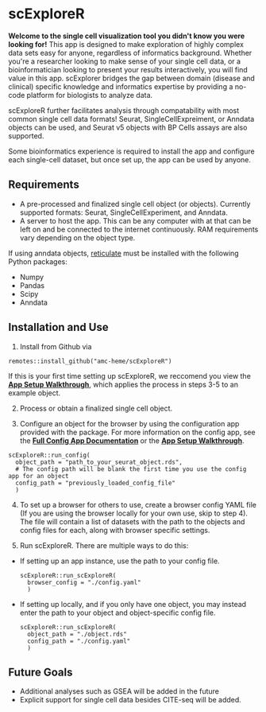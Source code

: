# scExploreR

**Welcome to the single cell visualization tool you didn't know you were looking for!** This app is designed to make exploration of highly complex data sets easy for anyone, regardless of informatics background. Whether you're a researcher looking to make sense of your single cell data, or a bioinformatician looking to present your results interactively, you will find value in this app. scExplorer bridges the gap between domain (disease and clinical) specific knowledge and informatics expertise by providing a no-code platform for biologists to analyze data. 

scExploreR further facilitates analysis through compatability with most common single cell data formats! Seurat, SingleCellExpreiment, or Anndata objects can be used, and Seurat v5 objects with BP Cells assays are also supported.

Some bioinformatics experience is required to install the app and configure each single-cell dataset, but once set up, the app can be used by anyone.

## Requirements

* A pre-processed and finalized single cell object (or objects). Currently supported formats: Seurat, SingleCellExperiment, and Anndata.
* A server to host the app. This can be any computer with at that can be left on and be connected to the internet continuously. RAM requirements vary depending on the object type.

If using anndata objects, [reticulate](https://github.com/rstudio/reticulate) must be installed with the following Python packages:

* Numpy
* Pandas
* Scipy
* Anndata

<!-- Add page on HDF5 storage, and put a link here -->
  <!-- For Seurat objects, you need at least as much RAM as the size of the object in memory, but the size of the object can be considerably greater than the available RAM for Anndata and SingleCellExperiment objects using HDF5 storage. -->

## Installation and Use

1. Install from Github via
```
remotes::install_github("amc-heme/scExploreR")
```

If this is your first time setting up scExploreR, we reccomend you view the [**App Setup Walkthrough**](https://amc-heme.github.io/scExploreR/articles/dataset_setup_walkthrough.html), which applies the process in steps 3-5 to an example object.

2. Process or obtain a finalized single cell object.

3. Configure an object for the browser by using the configuration app provided with the package. For more information on the config app, see the [**Full Config App Documentation**](https://amc-heme.github.io/scExploreR/articles/config_documentation.html) or the [**App Setup Walkthrough**](https://amc-heme.github.io/scExploreR/articles/dataset_setup_walkthrough.html).
```
scExploreR::run_config(
  object_path = "path_to_your_seurat_object.rds",
  # The config path will be blank the first time you use the config app for an object
  config_path = "previously_loaded_config_file"
  )
```

4. To set up a browser for others to use, create a browser config YAML file (If you are using the browser locally for your own use, skip to step 4). The file will contain a list of datasets with the path to the objects and config files for each, along with browser specific settings. 
<!-- Complete and add -->
<!--See [**browser config setup**]() for more info. -->

5. Run scExploreR. There are multiple ways to do this: 

<ul>
  <li>
  If setting up an app instance, use the path to your config file.
  
  ```
  scExploreR::run_scExploreR(
    browser_config = "./config.yaml"
    )
  ```
  
  </li>
  <li>
  If setting up locally, and if you only have one object, you may instead enter the path to your object and object-specific config file.
  
  ```
  scExploreR::run_scExploreR(
    object_path = "./object.rds"
    config_path = "./config.yaml"
    )
  ```
  
  </li>
</ul>

## Future Goals

<!-- As stated above, the current version of the app requires manually fitting each new object to its own specific version of the app. Future versions of the app will be able to accept *any* Seurat object, automatically detect (or user specified) metadata values of interest, and build the app to provide exploration of that object. 

<br>
-->

* Additional analyses such as GSEA will be added in the future
* Explicit support for single cell data besides CITE-seq will be added.

